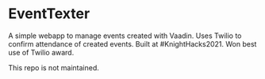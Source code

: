 # EventTexter
A simple webapp to manage events created with Vaadin.
Uses Twilio to confirm attendance of created events.
Built at #KnightHacks2021.
Won best use of Twilio award.



This repo is not maintained.
